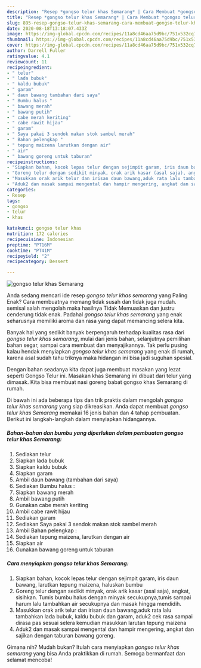 ```yaml
---
description: "Resep *gongso telur khas Semarang* | Cara Membuat *gongso telur khas Semarang* Yang Bisa Manjain Lidah"
title: "Resep *gongso telur khas Semarang* | Cara Membuat *gongso telur khas Semarang* Yang Bisa Manjain Lidah"
slug: 895-resep-gongso-telur-khas-semarang-cara-membuat-gongso-telur-khas-semarang-yang-bisa-manjain-lidah
date: 2020-08-18T13:18:07.433Z
image: https://img-global.cpcdn.com/recipes/11a8cd46aa75d9bc/751x532cq70/gongso-telur-khas-semarang-foto-resep-utama.jpg
thumbnail: https://img-global.cpcdn.com/recipes/11a8cd46aa75d9bc/751x532cq70/gongso-telur-khas-semarang-foto-resep-utama.jpg
cover: https://img-global.cpcdn.com/recipes/11a8cd46aa75d9bc/751x532cq70/gongso-telur-khas-semarang-foto-resep-utama.jpg
author: Darrell Fuller
ratingvalue: 4.1
reviewcount: 11
recipeingredient:
- " telur"
- " lada bubuk"
- " kaldu bubuk"
- " garam"
- " daun bawang tambahan dari saya"
- " Bumbu halus "
- " bawang merah"
- " bawang putih"
- " cabe merah keriting"
- " cabe rawit hijau"
- " garam"
- " Saya pakai 3 sendok makan stok sambel merah"
- " Bahan pelengkap "
- " tepung maizena larutkan dengan air"
- " air"
- " bawang goreng untuk taburan"
recipeinstructions:
- "Siapkan bahan, kocok lepas telur dengan sejimpit garam, iris daun bawang, larutkan tepung maizena, haluskan bumbu"
- "Goreng telur dengan sedikit minyak, orak arik kasar (asal saja), angkat, sisihkan. Tumis bumbu halus dengan minyak secukupnya,tumis sampai harum lalu tambahkan air secukupnya dan masak hingga mendidih."
- "Masukkan orak arik telur dan irisan daun bawang,aduk rata lalu tambahkan lada bubuk, kaldu bubuk dan garam, aduk2 cek rasa sampai dirasa pas sesuai selera kemudian masukkan larutan tepung maizena"
- "Aduk2 dan masak sampai mengental dan hampir mengering, angkat dan sajikan dengan taburan bawang goreng."
categories:
- Resep
tags:
- gongso
- telur
- khas

katakunci: gongso telur khas 
nutrition: 172 calories
recipecuisine: Indonesian
preptime: "PT16M"
cooktime: "PT41M"
recipeyield: "2"
recipecategory: Dessert

---
```



![*gongso telur khas Semarang*](https://img-global.cpcdn.com/recipes/11a8cd46aa75d9bc/751x532cq70/gongso-telur-khas-semarang-foto-resep-utama.jpg)

Anda sedang mencari ide resep *gongso telur khas semarang* yang Paling Enak? Cara membuatnya memang tidak susah dan tidak juga mudah. semisal salah mengolah maka hasilnya Tidak Memuaskan dan justru cenderung tidak enak. Padahal *gongso telur khas semarang* yang enak seharusnya memiliki aroma dan rasa yang dapat memancing selera kita.

Banyak hal yang sedikit banyak berpengaruh terhadap kualitas rasa dari *gongso telur khas semarang*, mulai dari jenis bahan, selanjutnya pemilihan bahan segar, sampai cara membuat dan menyajikannya. Tak perlu pusing kalau hendak menyiapkan *gongso telur khas semarang* yang enak di rumah, karena asal sudah tahu triknya maka hidangan ini bisa jadi suguhan spesial.

Dengan bahan seadanya kita dapat juga membuat masakan yang lezat seperti Gongso Telur ini. Masakan khas Semarang ini dibuat dari telur yang dimasak. Kita bisa membuat nasi goreng babat gongso khas Semarang di rumah.


Di bawah ini ada beberapa tips dan trik praktis dalam mengolah *gongso telur khas semarang* yang siap dikreasikan. Anda dapat membuat *gongso telur khas Semarang* memakai 16 jenis bahan dan 4 tahap pembuatan. Berikut ini langkah-langkah dalam menyiapkan hidangannya.

<!--inarticleads1-->

##### Bahan-bahan dan bumbu yang diperlukan dalam pembuatan *gongso telur khas Semarang*:

1. Sediakan  telur
1. Siapkan  lada bubuk
1. Siapkan  kaldu bubuk
1. Siapkan  garam
1. Ambil  daun bawang (tambahan dari saya)
1. Sediakan  Bumbu halus :
1. Siapkan  bawang merah
1. Ambil  bawang putih
1. Gunakan  cabe merah keriting
1. Ambil  cabe rawit hijau
1. Sediakan  garam
1. Sediakan  Saya pakai 3 sendok makan stok sambel merah
1. Ambil  Bahan pelengkap :
1. Sediakan  tepung maizena, larutkan dengan air
1. Siapkan  air
1. Gunakan  bawang goreng untuk taburan




<!--inarticleads2-->

##### Cara menyiapkan *gongso telur khas Semarang*:

1. Siapkan bahan, kocok lepas telur dengan sejimpit garam, iris daun bawang, larutkan tepung maizena, haluskan bumbu
1. Goreng telur dengan sedikit minyak, orak arik kasar (asal saja), angkat, sisihkan. Tumis bumbu halus dengan minyak secukupnya,tumis sampai harum lalu tambahkan air secukupnya dan masak hingga mendidih.
1. Masukkan orak arik telur dan irisan daun bawang,aduk rata lalu tambahkan lada bubuk, kaldu bubuk dan garam, aduk2 cek rasa sampai dirasa pas sesuai selera kemudian masukkan larutan tepung maizena
1. Aduk2 dan masak sampai mengental dan hampir mengering, angkat dan sajikan dengan taburan bawang goreng.




Gimana nih? Mudah bukan? Itulah cara menyiapkan *gongso telur khas semarang* yang bisa Anda praktikkan di rumah. Semoga bermanfaat dan selamat mencoba!
